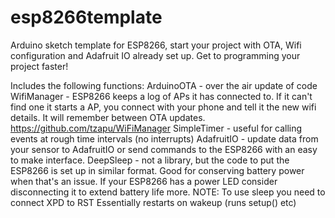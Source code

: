 # esp8266template
Arduino sketch template for ESP8266, start your project with OTA, Wifi configuration and Adafruit IO already set up.
Get to programming your project faster!

Includes the following functions:
   ArduinoOTA  - over the air update of code
   WifiManager - ESP8266 keeps a log of APs it has connected to. If it can't find one it starts 
                 a AP, you connect with your phone and tell it the new wifi details. It will remember
                 between OTA updates.
                 https://github.com/tzapu/WiFiManager
   SimpleTimer - useful for calling events at rough time intervals (no interrupts)
   AdafruitIO  - update data from your sensor to AdafruitIO or send commands to the ESP8266 with an
                 easy to make interface.
   DeepSleep   - not a library, but the code to put the ESP8266 is set up in similar format. Good
                 for conserving battery power when that's an issue. If your ESP8266 has a power LED
                 consider disconnecting it to extend battery life more.
           NOTE: To use sleep you need to connect XPD to RST
                 Essentially restarts on wakeup (runs setup() etc)
